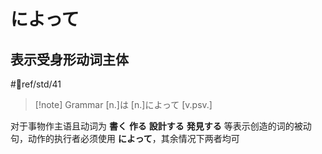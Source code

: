 # によって

## 表示受身形动词主体

 #📖ref/std/41

> [!note] Grammar
> [n.]は [n.]によって [v.psv.]

对于事物作主语且动词为 **書く** **作る** **設計する** **発見する** 等表示创造的词的被动句，动作的执行者必须使用 **によって**，其余情况下两者均可
